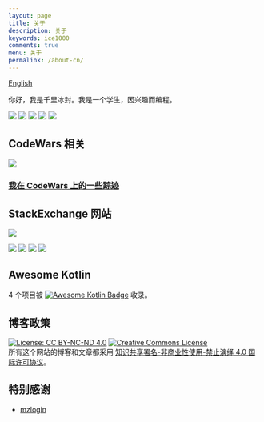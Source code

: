 ```yaml
---
layout: page
title: 关于
description: 关于
keywords: ice1000
comments: true
menu: 关于
permalink: /about-cn/
---
```


[English](../about/)

你好，我是千里冰封。我是一个学生，因兴趣而编程。

[![](https://img.shields.io/badge/QQ%20群-ProgramLeague-yellowgreen.svg)](http://shang.qq.com/wpa/qunwpa?idkey=b75f6d506820d00cd5e7fc78fc5e5487a3444a4a6af06e9e6fa72bccf3fa9d1a)
[![](https://img.shields.io/badge/联系-电子邮件-orange.svg)](mailto:ice1000@kotliner.cn)
[![](https://img.shields.io/badge/简历-下载-brightgreen.svg)](../resume-cn/)
[![](https://img.shields.io/badge/订阅-多途径-ff69b4.svg)](../subscribe-cn/)
[![](https://img.shields.io/badge/订阅-RSS-ff69b4.svg)](../feed.xml)

## CodeWars 相关

[![](https://www.codewars.com/users/ice1000/badges/large)](https://www.codewars.com/users/ice1000)

### [我在 CodeWars 上的一些踪迹](../codewars-cn/)

## StackExchange 网站

[![](https://img.shields.io/badge/StackOverflow-Developer%20Story-lightgrey.svg)](http://stackoverflow.com/story/ice1000)

[![](http://stackoverflow.com/users/flair/7083401.png)](http://stackoverflow.com/users/7083401/ice1000 "profile for ice1000 at Stack Overflow, Q&A for professional and enthusiast programmers")
[![](https://gamedev.stackexchange.com/users/flair/106607.png)](https://gamedev.stackexchange.com/users/106607/ice1000 "profile for ice1000 at Game Development Stack Exchange, Q&A for professional and independent game developers")
[![](https://codegolf.stackexchange.com/users/flair/70943.png)](https://codegolf.stackexchange.com/users/70943/ice1000 "profile for ice1000 at Programming Puzzles & Code Golf Stack Exchange, Q&A for programming puzzle enthusiasts and code golfers")
[![](https://askubuntu.com/users/flair/721173.png)](https://askubuntu.com/users/721173/ice1000 "profile for ice1000 at Ask Ubuntu, Q&A for Ubuntu users and developers")


## Awesome Kotlin

4 个项目被 [![Awesome Kotlin Badge](https://kotlin.link/awesome-kotlin.svg)](https://kotlin.link/?q=ice) 收录。

<!-- ## Contact -->

<!-- {% for website in site.data.social %} -->
<!-- * {{ website.sitename }}：[@{{ website.name }}]({{ website.url }}) -->
<!-- {% endfor %} -->


## 博客政策

[![License: CC BY-NC-ND 4.0](https://img.shields.io/badge/协议-知识共享署名--非商业性使用--禁止演绎%204.0-lightgrey.svg)](http://creativecommons.org/licenses/by-nc-nd/4.0/)
<a rel="license" href="http://creativecommons.org/licenses/by-nc-nd/4.0/">
<img alt="Creative Commons License" style="border-width:0" src="https://i.creativecommons.org/l/by-nc-nd/4.0/88x31.png" />
</a>
<br/>所有这个网站的博客和文章都采用
<a rel="license" href="http://creativecommons.org/licenses/by-nc-nd/4.0/">
知识共享署名-非商业性使用-禁止演绎 4.0 国际许可协议</a>。

## 特别感谢

+ [mzlogin](https://mzlogin.github.io)
